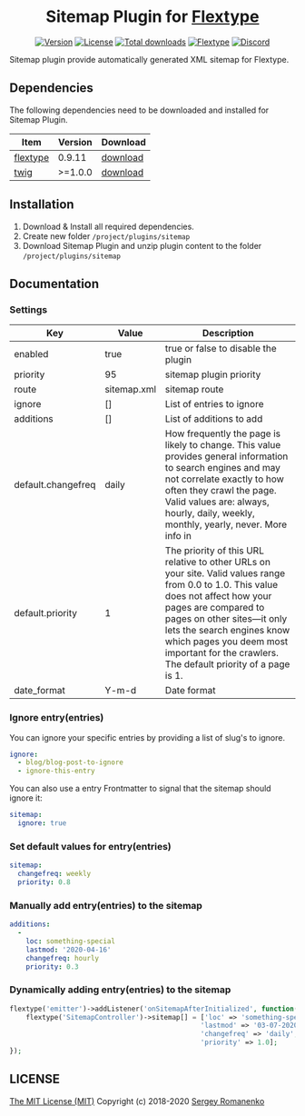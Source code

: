 <h1 align="center">Sitemap Plugin for <a href="https://flextype.org/">Flextype</a></h1>

<p align="center">
<a href="https://github.com/flextype-plugins/themes-admin/releases"><img alt="Version" src="https://img.shields.io/github/release/flextype-plugins/sitemap.svg?label=version&color=black"></a> <a href="https://github.com/flextype-plugins/sitemap"><img src="https://img.shields.io/badge/license-MIT-blue.svg?color=black" alt="License"></a> <a href="https://github.com/flextype-plugins/sitemap"><img src="https://img.shields.io/github/downloads/flextype-plugins/sitemap/total.svg?color=black" alt="Total downloads"></a> <a href="https://github.com/flextype/flextype"><img src="https://img.shields.io/badge/Flextype-0.9.11-green.svg?color=black" alt="Flextype"></a> <a href=""><img src="https://img.shields.io/discord/423097982498635778.svg?logo=discord&color=black&label=Discord%20Chat" alt="Discord"></a>
</p>

Sitemap plugin provide automatically generated XML sitemap for Flextype.

## Dependencies

The following dependencies need to be downloaded and installed for Sitemap Plugin.

| Item | Version | Download |
|---|---|---|
| [flextype](https://github.com/flextype/flextype) | 0.9.11 | [download](https://github.com/flextype/flextype/releases) |
| [twig](https://github.com/flextype-plugins/twig) | >=1.0.0 | [download](https://github.com/flextype-plugins/twig/releases) |

## Installation

1. Download & Install all required dependencies.
2. Create new folder `/project/plugins/sitemap`
3. Download Sitemap Plugin and unzip plugin content to the folder `/project/plugins/sitemap`

## Documentation

### Settings

| Key | Value | Description |
|---|---|---|
| enabled | true | true or false to disable the plugin |
| priority | 95 | sitemap plugin priority |
| route | sitemap.xml | sitemap route |
| ignore | [] | List of entries to ignore |
| additions | [] | List of additions to add |
| default.changefreq | daily | How frequently the page is likely to change. This value provides general information to search engines and may not correlate exactly to how often they crawl the page. Valid values are: always, hourly, daily, weekly, monthly, yearly, never. More info in |
| default.priority | 1 | The priority of this URL relative to other URLs on your site. Valid values range from 0.0 to 1.0. This value does not affect how your pages are compared to pages on other sites—it only lets the search engines know which pages you deem most important for the crawlers. The default priority of a page is 1. |
| date_format | Y-m-d | Date format |

### Ignore entry(entries)

You can ignore your specific entries by providing a list of slug's to ignore.

```yaml
ignore:
  - blog/blog-post-to-ignore
  - ignore-this-entry
```

You can also use a entry Frontmatter to signal that the sitemap should ignore it:
```yaml
sitemap:
  ignore: true
```

### Set default values for entry(entries)

```yaml
sitemap:
  changefreq: weekly
  priority: 0.8
```

### Manually add entry(entries) to the sitemap

```yaml
additions:
  -
    loc: something-special
    lastmod: '2020-04-16'
    changefreq: hourly
    priority: 0.3
```

### Dynamically adding entry(entries) to the sitemap

```php
flextype('emitter')->addListener('onSitemapAfterInitialized', function() {
    flextype('SitemapController')->sitemap[] = ['loc' => 'something-special-to-add',
                                               'lastmod' => '03-07-2020 09:46',
                                               'changefreq' => 'daily',
                                               'priority' => 1.0];
});

```

## LICENSE
[The MIT License (MIT)](https://github.com/flextype-plugins/sitemap/blob/master/LICENSE.txt)
Copyright (c) 2018-2020 [Sergey Romanenko](https://github.com/Awilum)
